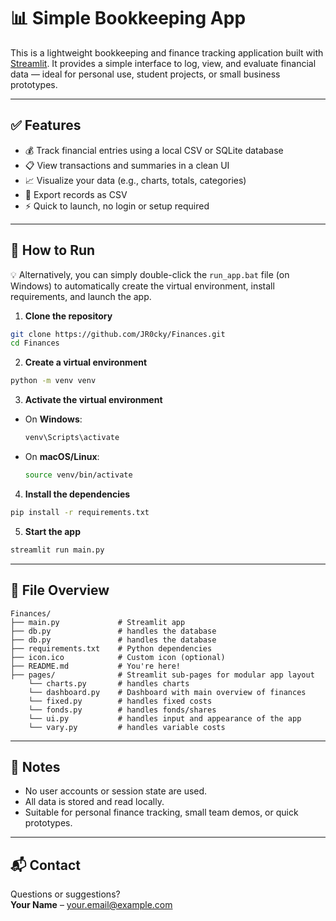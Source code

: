 # 📊 Simple Bookkeeping App

This is a lightweight bookkeeping and finance tracking application built with [Streamlit](https://streamlit.io/). It provides a simple interface to log, view, and evaluate financial data — ideal for personal use, student projects, or small business prototypes.

---

## ✅ Features

- 💰 Track financial entries using a local CSV or SQLite database
- 📋 View transactions and summaries in a clean UI
- 📈 Visualize your data (e.g., charts, totals, categories)
- 🧾 Export records as CSV
- ⚡ Quick to launch, no login or setup required

---

## 🚀 How to Run

💡 Alternatively, you can simply double-click the `run_app.bat` file (on Windows) to automatically create the virtual environment, install requirements, and launch the app.


1. **Clone the repository**

```bash
git clone https://github.com/JR0cky/Finances.git
cd Finances
```

2. **Create a virtual environment**

```bash
python -m venv venv
```

3. **Activate the virtual environment**

- On **Windows**:
  ```bash
  venv\Scripts\activate
  ```

- On **macOS/Linux**:
  ```bash
  source venv/bin/activate
  ```

4. **Install the dependencies**

```bash
pip install -r requirements.txt
```

5. **Start the app**

```bash
streamlit run main.py
```

---

## 📁 File Overview

```plaintext
Finances/
├── main.py             # Streamlit app
├── db.py               # handles the database
├── db.py               # handles the database
├── requirements.txt    # Python dependencies
├── icon.ico            # Custom icon (optional)
├── README.md           # You're here!
├── pages/              # Streamlit sub-pages for modular app layout
    └── charts.py       # handles charts
    └── dashboard.py    # Dashboard with main overview of finances
    └── fixed.py        # handles fixed costs
    └── fonds.py        # handles fonds/shares
    └── ui.py           # handles input and appearance of the app
    └── vary.py         # handles variable costs
```

---

## 📝 Notes

- No user accounts or session state are used.
- All data is stored and read locally.
- Suitable for personal finance tracking, small team demos, or quick prototypes.

---

## 📬 Contact

Questions or suggestions?  
**Your Name** – your.email@example.com
